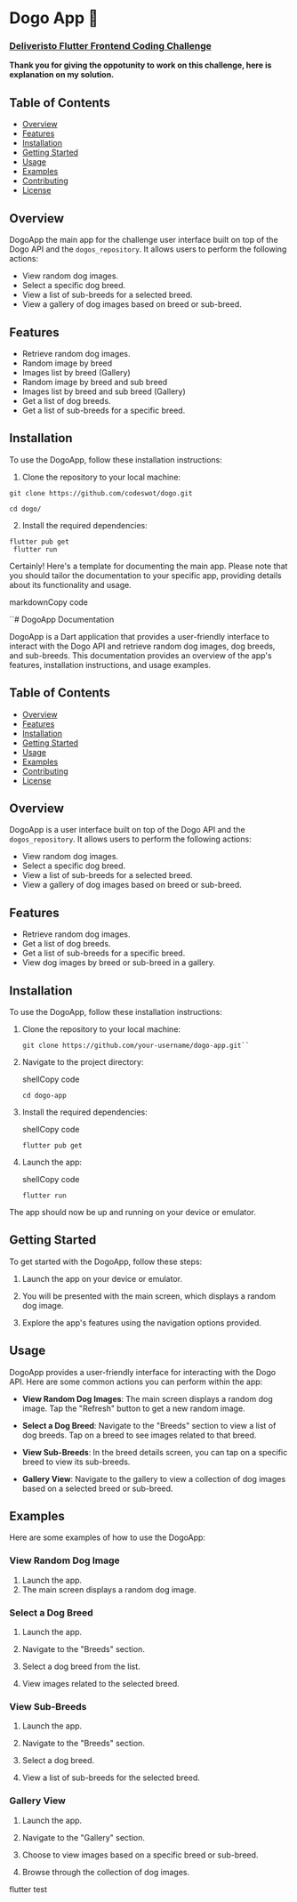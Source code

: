 
# Dogo App 🐾

### [Deliveristo Flutter Frontend Coding Challenge](https://github.com/andreaperinu/flutter-challenge#deliveristo-flutter-frontend-coding-challenge)
**Thank you for giving the oppotunity to work on this challenge, here is explanation on my solution.**

## Table of Contents

-  [Overview](#overview)
-  [Features](#features)
-  [Installation](#installation)
-  [Getting Started](#getting-started)
-  [Usage](#usage)
-  [Examples](#examples)
-  [Contributing](#contributing)
-  [License](#license)

## Overview

DogoApp the main app for the challenge user interface built on top of the Dogo API and the `dogos_repository`. It allows users to perform the following actions:

  - View random dog images.
- Select a specific dog breed.
- View a list of sub-breeds for a selected breed.
- View a gallery of dog images based on breed or sub-breed.

  

## Features

  - Retrieve random dog images.
-   Random image by breed
-   Images list by breed (Gallery)
-   Random image by breed and sub breed
-   Images list by breed and sub breed (Gallery)
- Get a list of dog breeds.
- Get a list of sub-breeds for a specific breed.


  

## Installation

  

To use the DogoApp, follow these installation instructions:
1. Clone the repository to your local machine:
```shell
git clone https://github.com/codeswot/dogo.git

cd dogo/
```
2. Install the required dependencies: 
 ```shell
 flutter pub get
  flutter run
  ```


  
Certainly! Here's a template for documenting the main app. Please note that you should tailor the documentation to your specific app, providing details about its functionality and usage.

markdownCopy code

``# DogoApp Documentation

DogoApp is a Dart application that provides a user-friendly interface to interact with the Dogo API and retrieve random dog images, dog breeds, and sub-breeds. This documentation provides an overview of the app's features, installation instructions, and usage examples.

## Table of Contents

- [Overview](#overview)
- [Features](#features)
- [Installation](#installation)
- [Getting Started](#getting-started)
- [Usage](#usage)
- [Examples](#examples)
- [Contributing](#contributing)
- [License](#license)

## Overview

DogoApp is a user interface built on top of the Dogo API and the `dogos_repository`. It allows users to perform the following actions:

- View random dog images.
- Select a specific dog breed.
- View a list of sub-breeds for a selected breed.
- View a gallery of dog images based on breed or sub-breed.

## Features

- Retrieve random dog images.
- Get a list of dog breeds.
- Get a list of sub-breeds for a specific breed.
- View dog images by breed or sub-breed in a gallery.

## Installation

To use the DogoApp, follow these installation instructions:

1. Clone the repository to your local machine:

   ```shell
   git clone https://github.com/your-username/dogo-app.git`` 

2.  Navigate to the project directory:
    
    shellCopy code
    
    `cd dogo-app` 
    
3.  Install the required dependencies:
    
    shellCopy code
    
    `flutter pub get` 
    
4.  Launch the app:
    
    shellCopy code
    
    `flutter run` 
    

The app should now be up and running on your device or emulator.

## Getting Started

To get started with the DogoApp, follow these steps:

1.  Launch the app on your device or emulator.
    
2.  You will be presented with the main screen, which displays a random dog image.
    
3.  Explore the app's features using the navigation options provided.
    

## Usage

DogoApp provides a user-friendly interface for interacting with the Dogo API. Here are some common actions you can perform within the app:

-   **View Random Dog Images**: The main screen displays a random dog image. Tap the "Refresh" button to get a new random image.
    
-   **Select a Dog Breed**: Navigate to the "Breeds" section to view a list of dog breeds. Tap on a breed to see images related to that breed.
    
-   **View Sub-Breeds**: In the breed details screen, you can tap on a specific breed to view its sub-breeds.
    
-   **Gallery View**: Navigate to the gallery to view a collection of dog images based on a selected breed or sub-breed.
    

## Examples

Here are some examples of how to use the DogoApp:

### View Random Dog Image
1.  Launch the app.
2.  The main screen displays a random dog image.
        

### Select a Dog Breed

1.  Launch the app.
    
2.  Navigate to the "Breeds" section.
    
3.  Select a dog breed from the list.
    
4.  View images related to the selected breed.
    

### View Sub-Breeds

1.  Launch the app.
    
2.  Navigate to the "Breeds" section.
    
3.  Select a dog breed.
    
4.  View a list of sub-breeds for the selected breed.
    

### Gallery View

1.  Launch the app.
    
2.  Navigate to the "Gallery" section.
    
3.  Choose to view images based on a specific breed or sub-breed.
    
4.  Browse through the collection of dog images.

flutter test